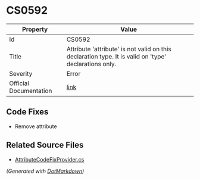 # CS0592

| Property               | Value                                                                                                   |
| ---------------------- | ------------------------------------------------------------------------------------------------------- |
| Id                     | CS0592                                                                                                  |
| Title                  | Attribute 'attribute' is not valid on this declaration type\. It is valid on 'type' declarations only\. |
| Severity               | Error                                                                                                   |
| Official Documentation | [link](http://docs.microsoft.com/en-us/dotnet/csharp/language-reference/compiler-messages/cs0592)       |

## Code Fixes

* Remove attribute

## Related Source Files

* [AttributeCodeFixProvider.cs](../../src/CodeFixes/CSharp/CodeFixes/AttributeCodeFixProvider.cs)

*\(Generated with [DotMarkdown](http://github.com/JosefPihrt/DotMarkdown)\)*